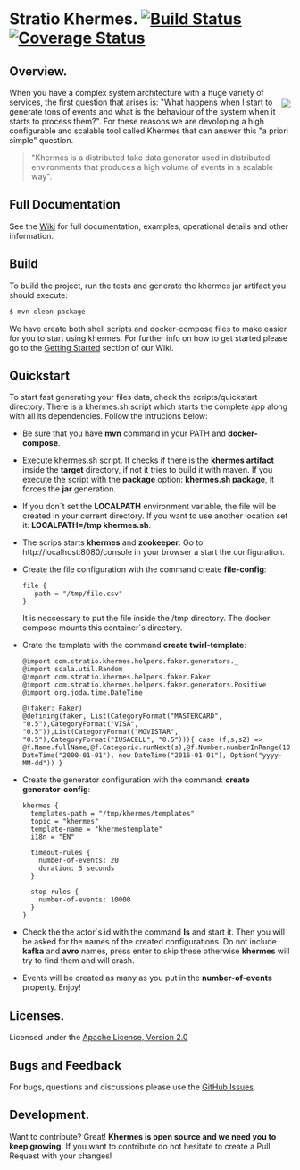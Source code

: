 # Stratio Khermes. [![Build Status](https://travis-ci.org/Stratio/khermes.svg?branch=master)](https://travis-ci.org/Stratio/khermes)[![Coverage Status](https://coveralls.io/repos/github/Stratio/khermes/badge.svg?branch=master)](https://coveralls.io/github/Stratio/khermes?branch=master)

## Overview.

<img src="http://vignette1.wikia.nocookie.net/en.futurama/images/f/f1/Hermes_2.png/revision/latest?cb=20110710102037" align="right" vspace="20" />

When you have a complex system architecture with a huge variety of services, the first question that arises is:  "What happens when I start to generate tons of events and what is the behaviour of the system when it starts to process them?". For these reasons we are devoloping a high configurable and scalable tool called Khermes that can answer this "a priori simple" question.

> "Khermes is a distributed fake data generator used in distributed environments that produces a high volume of events in a scalable way".
  
## Full Documentation

See the [Wiki](https://github.com/Stratio/khermes/wiki/) for full documentation, examples, operational details and other information.
  
## Build
To build the project, run the tests and generate the khermes jar artifact you should execute:
```sh
$ mvn clean package
```

We have create both shell scripts and docker-compose files to make easier for you to start using khermes. For further info on how to get started please go to the [Getting Started](https://github.com/Stratio/khermes/wiki/Getting-started) section of our Wiki.

## Quickstart

To start fast generating your files data, check the scripts/quickstart directory. There is a khermes.sh script which starts the complete app along with all its dependencies. Follow the intrucions below:

- Be sure that you have **mvn** command in your PATH and **docker-compose**.
- Execute khermes.sh script. It checks if there is the **khermes artifact** inside the **target** directory, if not it tries to build it with maven. If you execute the script with the **package** option:  **khermes.sh package**, it forces the **jar** generation. 
- If you don´t set the **LOCALPATH** environment variable, the file will be created in your current directory. If you want to use another location set it: **LOCALPATH=/tmp khermes.sh**. 
- The scrips starts **khermes** and **zookeeper**. Go to http://localhost:8080/console in your browser a start the configuration.
- Create the file configuration with the command create **file-config**:
    ```    
    file {
       path = "/tmp/file.csv"
    }
    ```
    It is neccessary to put the file inside the /tmp directory. The docker compose mounts this container´s directory.
- Crate the template with the command **create twirl-template**:
    ```
    @import com.stratio.khermes.helpers.faker.generators._
    @import scala.util.Random
    @import com.stratio.khermes.helpers.faker.Faker
    @import com.stratio.khermes.helpers.faker.generators.Positive
    @import org.joda.time.DateTime
    
    @(faker: Faker)
    @defining(faker, List(CategoryFormat("MASTERCARD", "0.5"),CategoryFormat("VISA", "0.5")),List(CategoryFormat("MOVISTAR", "0.5"),CategoryFormat("IUSACELL", "0.5"))){ case (f,s,s2) =>
    @f.Name.fullName,@f.Categoric.runNext(s),@f.Number.numberInRange(10000,50000),@f.Geo.geolocation.city,@f.Number.numberInRange(1000,10000),@f.Categoric.runNext(s2),@f.Number.numberInRange(1,5000),@f.Datetime.datetime(new DateTime("2000-01-01"), new DateTime("2016-01-01"), Option("yyyy-MM-dd")) }
    ```
- Create the generator configuration with the command: **create generator-config**:

    ```
    khermes {
      templates-path = "/tmp/khermes/templates"
      topic = "khermes"
      template-name = "khermestemplate"
      i18n = "EN"
    
      timeout-rules {
        number-of-events: 20
        duration: 5 seconds
      }
    
      stop-rules {
        number-of-events: 10000
      }
    }
    ```
- Check the the actor´s id with the command **ls** and start it. Then you will be asked for the names of the created configurations. Do not include **kafka** and **avro** names, press enter to skip these otherwise **khermes** will try to find them and will crash.
- Events will be created as many as you put in the **number-of-events** property. Enjoy!
 
## Licenses.
Licensed under the [Apache License, Version 2.0](http://www.apache.org/licenses/LICENSE-2.0)

## Bugs and Feedback

For bugs, questions and discussions please use the [GitHub Issues](https://github.com/Stratio/khermes/issues).

## Development.

Want to contribute? Great!
**Khermes is open source and we need you to keep growing.**
If you want to contribute do not hesitate to create a Pull Request with your changes!